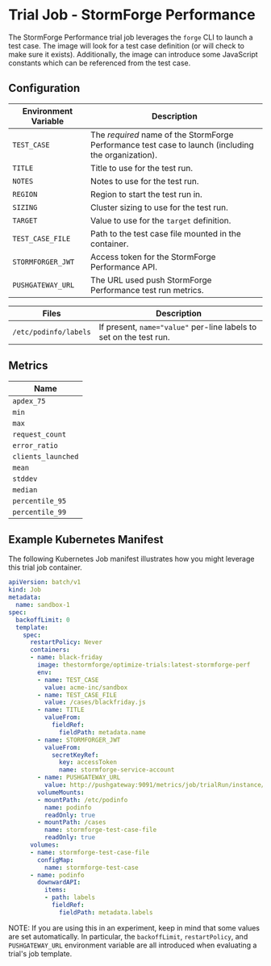 # Trial Job - StormForge Performance

The StormForge Performance trial job leverages the `forge` CLI to launch a test case. The image will look for a test case definition (or will check to make sure it exists). Additionally, the image can introduce some JavaScript constants which can be referenced from the test case.

## Configuration

| Environment Variable | Description |
| -------------------- | ----------- |
| `TEST_CASE`          | The _required_ name of the StormForge Performance test case to launch (including the organization). |
| `TITLE`              | Title to use for the test run. |
| `NOTES`              | Notes to use for the test run. |
| `REGION`             | Region to start the test run in. |
| `SIZING`             | Cluster sizing to use for the test run. |
| `TARGET`             | Value to use for the `target` definition. |
| `TEST_CASE_FILE`     | Path to the test case file mounted in the container. |
| `STORMFORGER_JWT`    | Access token for the StormForge Performance API. |
| `PUSHGATEWAY_URL`    | The URL used push StormForge Performance test run metrics. |

| Files | Description |
| ----- | ----------- |
| `/etc/podinfo/labels` | If present, `name="value"` per-line labels to set on the test run. |

## Metrics

| Name |
| ---- |
| `apdex_75` |
| `min` |
| `max` |
| `request_count` |
| `error_ratio` |
| `clients_launched` |
| `mean` |
| `stddev` |
| `median` |
| `percentile_95` |
| `percentile_99` |

## Example Kubernetes Manifest

The following Kubernetes Job manifest illustrates how you might leverage this trial job container.

```yaml
apiVersion: batch/v1
kind: Job
metadata:
  name: sandbox-1
spec:
  backoffLimit: 0
  template:
    spec:
      restartPolicy: Never
      containers:
      - name: black-friday
        image: thestormforge/optimize-trials:latest-stormforge-perf
        env:
        - name: TEST_CASE
          value: acme-inc/sandbox
        - name: TEST_CASE_FILE
          value: /cases/blackfriday.js
        - name: TITLE
          valueFrom:
            fieldRef:
              fieldPath: metadata.name
        - name: STORMFORGER_JWT
          valueFrom:
            secretKeyRef:
              key: accessToken
              name: stormforge-service-account
        - name: PUSHGATEWAY_URL
          value: http://pushgateway:9091/metrics/job/trialRun/instance/sandbox-1
        volumeMounts:
        - mountPath: /etc/podinfo
          name: podinfo
          readOnly: true
        - mountPath: /cases
          name: stormforge-test-case-file
          readOnly: true
      volumes:
      - name: stormforge-test-case-file
        configMap:
          name: stormforge-test-case
      - name: podinfo
        downwardAPI:
          items:
          - path: labels
            fieldRef:
              fieldPath: metadata.labels
```

NOTE: If you are using this in an experiment, keep in mind that some values are set automatically. In particular, the `backoffLimit`, `restartPolicy`, and `PUSHGATEWAY_URL` environment variable are all introduced when evaluating a trial's job template.
